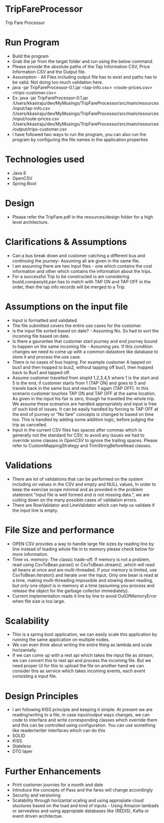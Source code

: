# TripFareProcessor
Trip Fare Processor

# Run Program
* Build the program
* Grab the jar from the target folder and run using the below command.
* Please provide the absolute paths of the Tap Information CSV, Price Information CSV and the Output file.
* Assumption - All Files including output file has to exist and paths has to be valid. Not doing too much validation here.
* java -jar TripFareProcessor-0.1.jar <tap-info.csv> <route-prices.csv> <trips-customer.csv>
* Ex: java -jar TripFareProcessor-0.1.jar /Users/kkasiraju/dev/MyMusings/TripFareProcessor/src/main/resources/input/tap-info.csv /Users/kkasiraju/dev/MyMusings/TripFareProcessor/src/main/resources/input/route-prices.csv /Users/kkasiraju/dev/MyMusings/TripFareProcessor/src/main/resources/output/trips-customer.csv
* I have followed two ways to run the program, you can also run the program by configuring the file names in the application.properties
# Technologies used
* Java 8
* OpenCSV
* Spring Boot

# Design
* Please refer the TripFare.pdf in the resources/design folder for a high level architecture.
 

# Clarifications & Assumptions
* Can a bus break down and customer catching a different bus and continuing the journey- Assuming all are given in the
 same file.
* I am assuming there are two input files - one which contains the cost information and other which contains the 
  information about the trips.
* For a successful Trip to be constructed io am considering busId,companyId,pan has to match with TAP ON and TAP OFF in 
  the order, then the tap info records will be merged to a Trip.

# Assumptions on the input file
* Input is formatted and validated.
* The file submitted covers the entire use cases for the customer.
* is the input file sorted based on date? - Assuming No. So had to sort the incoming file based on date.
* Is there a gaurantee that customer start journey and end journey bound to happen on the same incoming file - Assuming
  yes. If this condition changes we need to come up with a common datastore like database to store it and process the use
  case.
* There is no cases of bus hoping. For example customer A tapped on bus1 and then hopped to bus2, without tapping off 
  bus1, then hopped back to Bus1 and tapped off.
* Assume customer travelled from stopId 1,2,3,4,5 where 1 is the start and 5 is the end, if customer starts from 
  1 (TAP ON) and goes to 5 and travels back in the same bus and reaches 1 again (TAP OFF). In this scenario customer 
  touches TAP ON and TAP OFF at the same location. As given in the input his fair is zero, though he travelled the whole
  trip. We assume these scenarios are handled appropriately and input is free of such kind of issues. It can be easily 
  handled by forcing to TAP OFF at the end of journey or "No fare" concepts is changed to based on time too. This is
  handled by adding some addition logic, before judging the trip as cancelled.
* Input in the current CSV files has spaces after commas which is generally not the standard for CSV, to avoid any 
  issues we had to override some classes in OpenCSV to ignore the trailing spaces. Please refer to CustomMappingStrategy
  and TrimStringBeforeRead  classes.

# Validations
* There are lot of validations that can be performed on the system including on values in the CSV and empty and NULL
  values, In order to keep the exercise scope minimal and as provided in the problem statement "input file is
  well formed and is not missing data.", we are cutting down on the many possible cases of validation errors.
* There are RowValidator and LineValidator which can help us validate if the input line is empty.

# File Size and performance
* OPEN CSV provides a way to handle large file sizes by reading line by line instead of loading whole file in to memory
  please check below for more information.
* Time vs. memory: The classic trade-off. If memory is not a problem, read using CsvToBean.parse() or CsvToBean.stream()
 ,which will read all beans at once and are multi-threaded. If your memory is limited, use CsvToBean.iterator() and 
 iterate over the input. Only one bean is read at a time, making multi-threading impossible and slowing down reading, 
 but only one object is in memory at a time (assuming you process and release the object for the garbage collector 
 immediately).
* Current implementation reads it line by line to avoid OutOfMemoryError when file size is too large.

# Scalability
* This is a spring boot application, we can easily scale this application by running the same application on multiple 
  nodes.
* We can even think about writing the entire thing as lambda and scale horizantally.
* If we can come up with a rest api which takes the input file as stream, we can convert this 
  to rest api and process the incoming file. But we need proper UI for this to upload the file on another hand we can 
consider this as service which takes incoming events, each event consisting a input file.
 
# Design Principles
* I am following KISS principle and keeping it simple. At present we are reading/writing to a file, in case input/output
 ways changes, we can code to interface and write corresponding classes which override them and this can be controlled 
 using configuration. You can use something like reader/writer interfaces which can do this
* SOLID
* KISS
* Stateless
* DTO layer


# Further Enhancements
* Print customer journies for a month and date
* Introduce the concepts of Pass and the fares will change accordingly
* Security and versioning 
* Scalability through horizantal scaling and using appropiate cloud stuctures based on the load and kind of inputs - Using Amazon lambads or servesless and using appropiate databases like (REDIS), Kafta or event driven architectue. 
